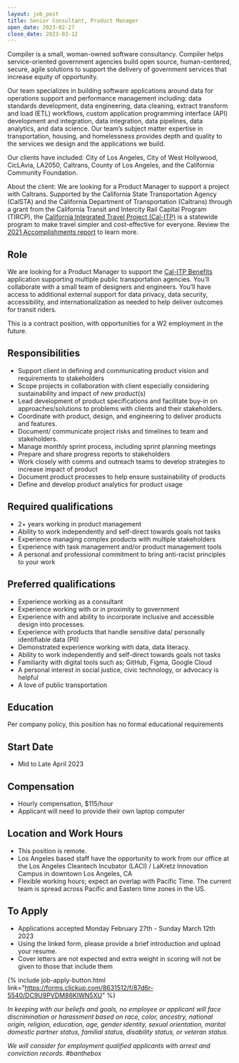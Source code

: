 ```yaml
---
layout: job_post
title: Senior Consultant, Product Manager
open_date: 2023-02-27
close_date: 2023-03-12
---
```

Compiler is a small, woman-owned software consultancy. Compiler helps service-oriented government agencies build open source, human-centered, secure, agile solutions to support the delivery of government services that increase equity of opportunity.

Our team specializes in building software applications around data for operations support and performance management including: data standards development, data engineering, data cleaning, extract transform and load (ETL) workflows, custom application programming interface (API) development and integration, data integration, data pipelines, data analytics, and data science. Our team’s subject matter expertise in transportation, housing, and homelessness provides depth and quality to the services we design and the applications we build.

Our clients have included: City of Los Angeles, City of West Hollywood, CicLAvia, LA2050, Caltrans, County of Los Angeles, and the California Community Foundation.

About the client: We are looking for a Product Manager to support a project with Caltrans. Supported by the California State Transportation Agency (CalSTA) and the California Department of Transportation (Caltrans) through a grant from the California Transit and Intercity Rail Capital Program (TIRCP), the [California Integrated Travel Project (Cal-ITP)](https://www.calitp.org/) is a statewide program to make travel simpler and cost-effective for everyone. Review the [2021 Accomplishments report](https://www.calitp.org/assets/Cal-ITP.2021.Accomplishments.Report.pdf) to learn more.

## Role

We are looking for a Product Manager to support the [Cal-ITP Benefits](https://benefits.calitp.org/) application supporting multiple public transportation agencies. You’ll collaborate with a small team of designers and engineers. You’ll have access to additional external support for data privacy, data security, accessibility, and internationalization as needed to help deliver outcomes for transit riders.

This is a contract position, with opportunities for a W2 employment in the future.


## Responsibilities

* Support client in defining and communicating product vision and requirements to stakeholders
* Scope projects in collaboration with client especially considering sustainability and impact of new product(s)
* Lead development of product specifications and facilitate buy-in on approaches/solutions to problems with clients and their stakeholders.
* Coordinate with product, design, and engineering to deliver products and features.
* Document/ communicate project risks and timelines to team and stakeholders.
* Manage monthly sprint process, including sprint planning meetings
* Prepare and share progress reports to stakeholders
* Work closely with comms and outreach teams to develop strategies to increase impact of product
* Document product processes to help ensure sustainability of products
* Define and develop product analytics for product usage


## Required qualifications

* 2+ years working in product management
* Ability to work independently and self-direct towards goals not tasks
* Experience managing complex products with multiple stakeholders
* Experience with task management and/or product management tools
* A personal and professional commitment to bring anti-racist principles to your work

## Preferred qualifications

* Experience working as a consultant
* Experience working with or in proximity to government
* Experience with and ability to incorporate inclusive and accessible design into processes.
* Experience with products that handle sensitive data/ personally identifiable data (PII)
* Demonstrated experience working with data, data literacy.
* Ability to work independently and self-direct towards goals not tasks
* Familiarity with digital tools such as; GitHub, Figma, Google Cloud
* A personal interest in social justice, civic technology, or advocacy is helpful
* A love of public transportation


## Education

Per company policy, this position has no formal educational requirements

## Start Date

* Mid to Late April 2023

## Compensation

* Hourly compensation, $115/hour
* Applicant will need to provide their own laptop computer

## Location and Work Hours

* This position is remote.
* Los Angeles based staff have the opportunity to work from our office at the Los Angeles Cleantech Incubator (LACI) / LaKretz Innovation Campus in downtown Los Angeles, CA
* Flexible working hours; expect an overlap with Pacific Time. The current team is spread across Pacific and Eastern time zones in the US.

## To Apply

* Applications accepted Monday February 27th - Sunday March 12th 2023
* Using the linked form, please provide a brief introduction and upload your resume.
* Cover letters are not expected and extra weight in scoring will not be given to those that include them

{% include job-apply-button.html link="https://forms.clickup.com/8631512/f/87d6r-5540/DC9U9PVDM86KIWN5XU" %}

_In keeping with our beliefs and goals, no employee or applicant will face discrimination or harassment based on race, color, ancestry, national origin, religion, education, age, gender identity, sexual orientation, marital domestic partner status, familial status, disability status, or veteran status._

_We will consider for employment qualified applicants with arrest and conviction records. #banthebox_
